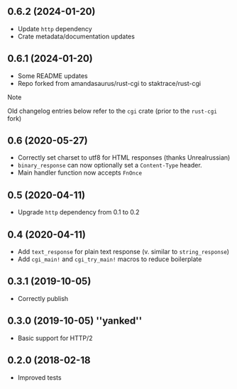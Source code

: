 0.6.2 (2024-01-20)
------------------

 * Update `http` dependency
 * Crate metadata/documentation updates

0.6.1 (2024-01-20)
------------------

 * Some README updates
 * Repo forked from amandasaurus/rust-cgi to staktrace/rust-cgi


> [!NOTE]
> Old changelog entries below refer to the `cgi` crate (prior to the `rust-cgi` fork)

0.6 (2020-05-27)
----------------

 * Correctly set charset to utf8 for HTML responses (thanks Unrealrussian)
 * `binary_response` can now optionally set a `Content-Type` header.
 * Main handler function now accepts `FnOnce`

0.5 (2020-04-11)
----------------

 * Upgrade `http` dependency from 0.1 to 0.2

0.4 (2020-04-11)
----------------

 * Add `text_response` for plain text response (v. similar to `string_response`)
 * Add `cgi_main!` and `cgi_try_main!` macros to reduce boilerplate

0.3.1 (2019-10-05)
----------------

 * Correctly publish

0.3.0 (2019-10-05) ''yanked''
----------------

 * Basic support for HTTP/2

0.2.0 (2018-02-18
----------------

 * Improved tests
